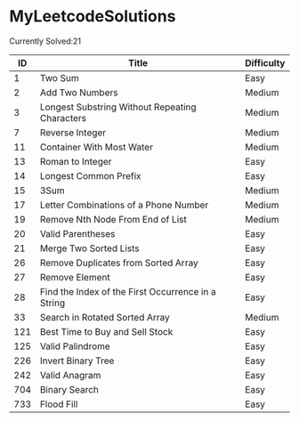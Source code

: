 # MyLeetcodeSolutions
Currently Solved:21

| ID   | Title                                           | Difficulty |
| ---- | ----------------------------------------------- | ---------- |
| 1    | Two Sum                                         | Easy       |
| 2    | Add Two Numbers                                 | Medium     |
| 3    | Longest Substring Without Repeating Characters  | Medium     |
| 7    | Reverse Integer                                 | Medium     |
| 11   | Container With Most Water                       | Medium     |
| 13   | Roman to Integer                                | Easy       |
| 14   | Longest Common Prefix                           | Easy       |
| 15   | 3Sum                                            | Medium     |
| 17   | Letter Combinations of a Phone Number           | Medium     |
| 19   | Remove Nth Node From End of List                | Medium     |
| 20   | Valid Parentheses                               | Easy       |
| 21   | Merge Two Sorted Lists                          | Easy       |
| 26   | Remove Duplicates from Sorted Array             | Easy       |
| 27   | Remove Element                                  | Easy       |
| 28   | Find the Index of the First Occurrence in a String | Easy    |
| 33   | Search in Rotated Sorted Array                  | Medium     |
| 121  | Best Time to Buy and Sell Stock                 | Easy       | 
| 125  | Valid Palindrome                                | Easy       | 
| 226  | Invert Binary Tree                              | Easy       |     
| 242  | Valid Anagram                                   | Easy       |  
| 704  | Binary Search                                   | Easy       |      
| 733  | Flood Fill                                      | Easy       |   
